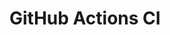 # GitHub Actions CI






























































































































































































































































































































































































































































































































































































































































































































































































































































































































































































































































































































































































































































































































































































































































































































































































